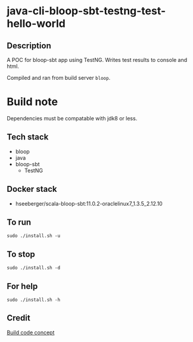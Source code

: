 # java-cli-bloop-sbt-testng-test-hello-world

## Description
A POC for bloop-sbt app using TestNG.
Writes test results to console
and html. 

Compiled and ran from build server `bloop`.

# Build note
Dependencies must be compatable with jdk8 or less.

## Tech stack
- bloop
- java
- bloop-sbt
  - TestNG

## Docker stack
- hseeberger/scala-bloop-sbt:11.0.2-oraclelinux7_1.3.5_2.12.10

## To run
`sudo ./install.sh -u`

## To stop
`sudo ./install.sh -d`

## For help
`sudo ./install.sh -h`

## Credit
[Build code concept](https://github.com/bloop-sbt/sbt-testng)

